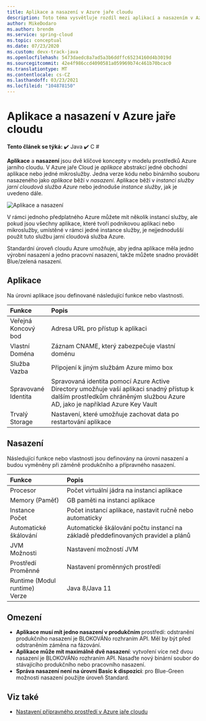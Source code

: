 ```yaml
---
title: Aplikace a nasazení v Azure jaře cloudu
description: Toto téma vysvětluje rozdíl mezi aplikací a nasazením v Azure jaře cloudu.
author: MikeDodaro
ms.author: brendm
ms.service: spring-cloud
ms.topic: conceptual
ms.date: 07/23/2020
ms.custom: devx-track-java
ms.openlocfilehash: 5473daedc8a7ad5a3b6ddffc65234160d4b3019d
ms.sourcegitcommit: 42e4f986ccd4090581a059969b74c461b70bcac0
ms.translationtype: MT
ms.contentlocale: cs-CZ
ms.lasthandoff: 03/23/2021
ms.locfileid: "104878150"
---
```

# <a name="app-and-deployment-in-azure-spring-cloud"></a>Aplikace a nasazení v Azure jaře cloudu

**Tento článek se týká:** ✔️ Java ✔️ C #

**Aplikace** a **nasazení** jsou dvě klíčové koncepty v modelu prostředků Azure jarního cloudu. V Azure jaře Cloud je *aplikace* abstrakcí jedné obchodní aplikace nebo jedné mikroslužby.  Jedna verze kódu nebo binárního souboru nasazeného jako *aplikace* běží v *nasazení*.  Aplikace běží v *instanci služby jarní cloudová služba Azure* nebo jednoduše *instance služby*, jak je uvedeno dále.

 ![Aplikace a nasazení](./media/spring-cloud-app-and-deployment/app-deployment-rev.png)

V rámci jednoho předplatného Azure můžete mít několik instancí služby, ale pokud jsou všechny aplikace, které tvoří podnikovou aplikaci nebo mikroslužby, umístěné v rámci jedné instance služby, je nejjednodušší použít tuto službu jarní cloudová služba Azure.

Standardní úroveň cloudu Azure umožňuje, aby jedna aplikace měla jedno výrobní nasazení a jedno pracovní nasazení, takže můžete snadno provádět Blue/zelená nasazení.

## <a name="app"></a>Aplikace
Na úrovni aplikace jsou definované následující funkce nebo vlastnosti.

| Funkce | Popis |
|:--|:----------------|
| Veřejná</br>Koncový bod | Adresa URL pro přístup k aplikaci |
| Vlastní</br>Doména | Záznam CNAME, který zabezpečuje vlastní doménu |
| Služba</br>Vazba | Připojení k jiným službám Azure mimo box |
| Spravované</br>Identita | Spravovaná identita pomocí Azure Active Directory umožňuje vaší aplikaci snadný přístup k dalším prostředkům chráněným službou Azure AD, jako je například Azure Key Vault |
| Trvalý</br>Storage | Nastavení, které umožňuje zachovat data po restartování aplikace |

## <a name="deployment"></a>Nasazení

Následující funkce nebo vlastnosti jsou definovány na úrovni nasazení a budou vyměněny při záměně produkčního a přípravného nasazení.

| Funkce | Popis |
|:--|:----------------|
| Procesor | Počet virtuální jádra na instanci aplikace |
| Memory (Paměť) | GB paměti na instanci aplikace|
| Instance</br>Počet | Počet instancí aplikace, nastavit ručně nebo automaticky |
| Automatické škálování | Automatické škálování počtu instancí na základě předdefinovaných pravidel a plánů |
| JVM</br>Možnosti | Nastavení možností JVM  |
| Prostředí</br>Proměnné | Nastavení proměnných prostředí |
| Runtime (Modul runtime)</br>Verze | Java 8/Java 11|

## <a name="restrictions"></a>Omezení

* **Aplikace musí mít jedno nasazení v produkčním** prostředí: odstranění produkčního nasazení je BLOKOVÁNo rozhraním API. Měl by být před odstraněním záměna na fázování.
* **Aplikace může mít maximálně dvě nasazení**: vytvoření více než dvou nasazení je BLOKOVÁNo rozhraním API. Nasaďte nový binární soubor do stávajícího produkčního nebo pracovního nasazení.
* **Správa nasazení není na úrovni Basic k dispozici**: pro Blue-Green možnosti nasazení použijte úroveň Standard.

## <a name="see-also"></a>Viz také
* [Nastavení přípravného prostředí v Azure jaře cloudu](spring-cloud-howto-staging-environment.md)
